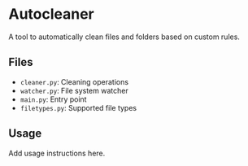# Autocleaner

A tool to automatically clean files and folders based on custom rules.

## Files
- `cleaner.py`: Cleaning operations
- `watcher.py`: File system watcher
- `main.py`: Entry point
- `filetypes.py`: Supported file types

## Usage

Add usage instructions here.
